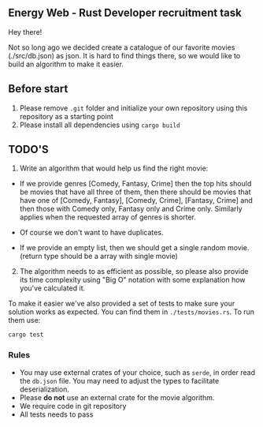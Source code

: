 ## Energy Web - Rust Developer recruitment task

Hey there!

Not so long ago we decided create a catalogue of our favorite movies (./src/db.json) as json. It is hard to find things there, so we would like to build an algorithm to make it easier.

## Before start
1. Please remove `.git` folder and initialize your own repository using this repository as a starting point
2. Please install all dependencies using `cargo build`

## TODO'S
1. Write an algorithm that would help us find the right movie: 
  * If we provide genres [Comedy, Fantasy, Crime] then the top hits should be movies that have all three of them, then there should be movies that have one of [Comedy, Fantasy], [Comedy, Crime], [Fantasy, Crime] and then those with Comedy only, Fantasy only and Crime only. Similarly applies when the requested array of genres is shorter.

  * Of course we don't want to have duplicates.

  * If we provide an empty list, then we should get a single random movie. (return type should be a array with single movie)

2. The algorithm needs to as efficient as possible, so please also provide its time complexity using "Big O" notation with some explanation how you've calculated it. 

To make it easier we've also provided a set of tests to make sure your solution works as expected. You can find them in `./tests/movies.rs`. To run them use:
```bash
cargo test
```

### Rules
* You may use external crates of your choice, such as `serde`, in order read the `db.json` file. You may need to adjust the types to facilitate deserialization.
* Please **do not** use an external crate for the movie algorithm.
* We require code in git repository
* All tests needs to pass